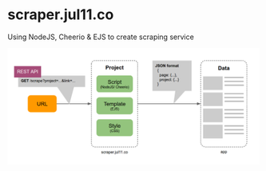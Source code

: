 # scraper.jul11.co
Using NodeJS, Cheerio &amp; EJS to create scraping service

![](public/img/scraper-intro2.png?raw=true)
